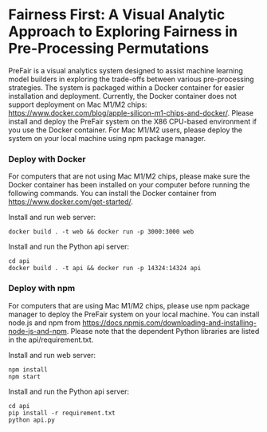 # Fairness First: A Visual Analytic Approach to Exploring Fairness in Pre-Processing Permutations

PreFair is a visual analytics system designed to assist machine learning model builders in exploring the trade-offs between various pre-processing strategies. The system is packaged within a Docker container for easier installation and deployment. Currently, the Docker container does not support deployment on Mac M1/M2 chips: https://www.docker.com/blog/apple-silicon-m1-chips-and-docker/. Please install and deploy the PreFair system on the X86 CPU-based environment if you use the Docker container. For Mac M1/M2 users, please deploy the system on your local machine using npm package manager.

### Deploy with Docker

For computers that are not using Mac M1/M2 chips, please make sure the Docker container has been installed on your computer before running the following commands. You can install the Docker container from https://www.docker.com/get-started/.

Install and run web server:
```
docker build . -t web && docker run -p 3000:3000 web
```

Install and run the Python api server:
```
cd api
docker build . -t api && docker run -p 14324:14324 api
```


### Deploy with npm

For computers that are using Mac M1/M2 chips, please use npm package manager to deploy the PreFair system on your local machine. You can install node.js and npm from https://docs.npmjs.com/downloading-and-installing-node-js-and-npm. Please note that the dependent Python libraries are listed in the api/requirement.txt.

Install and run web server:
```
npm install
npm start
```

Install and run the Python api server:
```
cd api
pip install -r requirement.txt
python api.py
```
